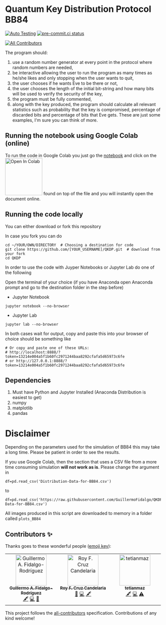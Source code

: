 # Quantum Key Distribution Protocol BB84
[![Auto Testing](https://github.com/GuillermoFidalgo/QKDP/actions/workflows/ci.yml/badge.svg)](https://github.com/GuillermoFidalgo/QKDP/actions/workflows/ci.yml)
[![pre-commit.ci status](https://results.pre-commit.ci/badge/github/GuillermoFidalgo/QKDP/master.svg)](https://results.pre-commit.ci/latest/github/GuillermoFidalgo/QKDP/master)
<!-- ALL-CONTRIBUTORS-BADGE:START - Do not remove or modify this section -->
[![All Contributors](https://img.shields.io/badge/all_contributors-3-orange.svg?style=flat-square)](#contributors-)
<!-- ALL-CONTRIBUTORS-BADGE:END -->
The program should:
1. use a random number generator at every point in the protocol where random numbers are needed,
2. be interactive allowing the user to run the program as many times as he/she likes and only stopping when the user wants to quit,
3. the user chooses if he wants Eve to be there or not,
4. the user chooses the length of the initial bit-string and how many bits will be used to verify the security of the key,
5. the program must be fully commented,
6. along with the key produced, the program should calculate all relevant statistics such as probability that the key is compromised, percentage of discarded bits and percentage of bits that Eve gets. These are just some examples, I'm sure you can think of more.


## Running the notebook using Google Colab (online)

To run the code in Google Colab you just go the [notebook](https://github.com/GuillermoFidalgo/QKDP/blob/master/BB84.ipynb) and click on the <img src="https://github.com/GuillermoFidalgo/Python-for-STEM-Teachers-Workshop/blob/master/colab-button.png" alt="Open In Colab" width="120"/> found on top of the file and you will instantly open the document online.


## Running the code locally
You can either download or fork this repository

In case you fork you can do

```shell
cd ~/YOUR/OWN/DIRECTORY  # Choosing a destination for code
git clone https://github.com/[YOUR_USERNAME]/QKDP.git  # download from your fork
cd QKDP
```


In order to use the code with Juyper Notebooks or Jupyter Lab do one of the following

Open the terminal of your choice (if you have Anaconda open Anaconda prompt and go to the destination folder in the step before)
- Jupyter Notebook

```shell
jupyter notebook --no-browser
```

- Jupyter Lab

```shell
jupyter lab --no-browser
```


In both cases wait for output, copy and paste this into your browser of choice
 should be something like
```shell
# Or copy and paste one of these URLs:
# http://localhost:8888/?token=13214e004a5f1b60fc2971244baa8292cfafa5d65973c6fe
# or http://127.0.0.1:8888/?token=13214e004a5f1b60fc2971244baa8292cfafa5d65973c6fe
```


## Dependencies
1. Must have Python and Jupyter Installed (Anaconda Distribution is easiest to get)
2. numpy
3. matplotlib
4. pandas


# Disclaimer
Depending on the parameters used for the simulation of BB84 this may take a long time. Please be patient in order to see the results.

If you use Google Colab, then the section that uses a CSV file from a more time consuming simulation **will not work as is**.
Please change the argument in

```
df=pd.read_csv('Distribution-Data-for-BB84.csv')
```
to
```
df=pd.read_csv('https://raw.githubusercontent.com/GuillermoFidalgo/QKDP/master/Distribution-Data-for-BB84.csv')
```

All images produced in this script are downloaded to memory in a folder called `plots_BB84`


## Contributors ✨

Thanks goes to these wonderful people ([emoji key](https://allcontributors.org/docs/en/emoji-key)):

<!-- ALL-CONTRIBUTORS-LIST:START - Do not remove or modify this section -->
<!-- prettier-ignore-start -->
<!-- markdownlint-disable -->
<table>
  <tbody>
    <tr>
      <td align="center" valign="top" width="14.28%"><a href="http://guillermofidalgo.github.io"><img src="https://avatars.githubusercontent.com/u/17858942?v=4?s=100" width="100px;" alt="Guillermo A. Fidalgo-Rodríguez"/><br /><sub><b>Guillermo A. Fidalgo-Rodríguez</b></sub></a><br /><a href="#content-GuillermoFidalgo" title="Content">🖋</a> <a href="https://github.com/GuillermoFidalgo/QKDP/commits?author=GuillermoFidalgo" title="Code">💻</a> <a href="#maintenance-GuillermoFidalgo" title="Maintenance">🚧</a></td>
      <td align="center" valign="top" width="14.28%"><a href="https://github.com/roy-cruz"><img src="https://avatars.githubusercontent.com/u/55238184?v=4?s=100" width="100px;" alt="Roy F. Cruz Candelaria"/><br /><sub><b>Roy F. Cruz Candelaria</b></sub></a><br /><a href="#research-roy-cruz" title="Research">🔬</a> <a href="https://github.com/GuillermoFidalgo/QKDP/commits?author=roy-cruz" title="Code">💻</a> <a href="#content-roy-cruz" title="Content">🖋</a></td>
      <td align="center" valign="top" width="14.28%"><a href="https://github.com/tetianmaz"><img src="https://avatars.githubusercontent.com/u/126983407?v=4?s=100" width="100px;" alt="tetianmaz"/><br /><sub><b>tetianmaz</b></sub></a><br /><a href="#content-tetianmaz" title="Content">🖋</a> <a href="https://github.com/GuillermoFidalgo/QKDP/commits?author=tetianmaz" title="Code">💻</a> <a href="https://github.com/GuillermoFidalgo/QKDP/commits?author=tetianmaz" title="Tests">⚠️</a></td>
    </tr>
  </tbody>
</table>

<!-- markdownlint-restore -->
<!-- prettier-ignore-end -->

<!-- ALL-CONTRIBUTORS-LIST:END -->

This project follows the [all-contributors](https://github.com/all-contributors/all-contributors) specification. Contributions of any kind welcome!
